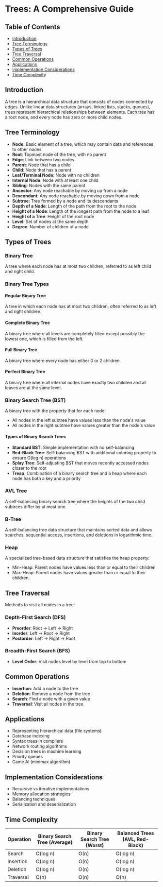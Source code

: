 # Trees: A Comprehensive Guide

## Table of Contents
- [Introduction](#introduction)
- [Tree Terminology](#tree-terminology)
- [Types of Trees](#types-of-trees)
- [Tree Traversal](#tree-traversal)
- [Common Operations](#common-operations)
- [Applications](#applications)
- [Implementation Considerations](#implementation-considerations)
- [Time Complexity](#time-complexity)

## Introduction
A tree is a hierarchical data structure that consists of nodes connected by edges. Unlike linear data structures (arrays, linked lists, stacks, queues), trees represent hierarchical relationships between elements. Each tree has a root node, and every node has zero or more child nodes.

## Tree Terminology
- **Node**: Basic element of a tree, which may contain data and references to other nodes
- **Root**: Topmost node of the tree, with no parent
- **Edge**: Link between two nodes
- **Parent**: Node that has a child
- **Child**: Node that has a parent
- **Leaf/Terminal Node**: Node with no children
- **Internal Node**: Node with at least one child
- **Sibling**: Nodes with the same parent
- **Ancestor**: Any node reachable by moving up from a node
- **Descendant**: Any node reachable by moving down from a node
- **Subtree**: Tree formed by a node and its descendants
- **Depth of a Node**: Length of the path from the root to the node
- **Height of a Node**: Length of the longest path from the node to a leaf
- **Height of a Tree**: Height of the root node
- **Level**: Set of nodes at the same depth
- **Degree**: Number of children of a node

## Types of Trees

### Binary Tree
A tree where each node has at most two children, referred to as left child and right child.

### Binary Tree Types

#### Regular Binary Tree
A tree in which each node has at most two children, often referred to as left and right children.

#### Complete Binary Tree
A binary tree where all levels are completely filled except possibly the lowest one, which is filled from the left.

#### Full Binary Tree
A binary tree where every node has either 0 or 2 children.

#### Perfect Binary Tree
A binary tree where all internal nodes have exactly two children and all leaves are at the same level.

### Binary Search Tree (BST)
A binary tree with the property that for each node:
- All nodes in the left subtree have values less than the node's value
- All nodes in the right subtree have values greater than the node's value

#### Types of Binary Search Trees
- **Standard BST**: Simple implementation with no self-balancing
- **Red-Black Tree**: Self-balancing BST with additional coloring property to ensure O(log n) operations
- **Splay Tree**: Self-adjusting BST that moves recently accessed nodes closer to the root
- **Treap**: Combination of a binary search tree and a heap where each node has both a key and a priority

### AVL Tree
A self-balancing binary search tree where the heights of the two child subtrees differ by at most one.

### B-Tree
A self-balancing tree data structure that maintains sorted data and allows searches, sequential access, insertions, and deletions in logarithmic time.

### Heap
A specialized tree-based data structure that satisfies the heap property:
- Min-Heap: Parent nodes have values less than or equal to their children
- Max-Heap: Parent nodes have values greater than or equal to their children.

## Tree Traversal
Methods to visit all nodes in a tree:

### Depth-First Search (DFS)
- **Preorder**: Root → Left → Right
- **Inorder**: Left → Root → Right
- **Postorder**: Left → Right → Root

### Breadth-First Search (BFS)
- **Level Order**: Visit nodes level by level from top to bottom

## Common Operations
- **Insertion**: Add a node to the tree
- **Deletion**: Remove a node from the tree
- **Search**: Find a node with a given value
- **Traversal**: Visit all nodes in the tree

## Applications
- Representing hierarchical data (file systems)
- Database indexing
- Syntax trees in compilers
- Network routing algorithms
- Decision trees in machine learning
- Priority queues
- Game AI (minimax algorithm)

## Implementation Considerations
- Recursive vs iterative implementations
- Memory allocation strategies
- Balancing techniques
- Serialization and deserialization

## Time Complexity
| Operation | Binary Search Tree (Average) | Binary Search Tree (Worst) | Balanced Trees (AVL, Red-Black) |
|-----------|------------------------------|----------------------------|--------------------------------|
| Search    | O(log n)                     | O(n)                       | O(log n)                       |
| Insertion | O(log n)                     | O(n)                       | O(log n)                       |
| Deletion  | O(log n)                     | O(n)                       | O(log n)                       |
| Traversal | O(n)                         | O(n)                       | O(n)                           |
